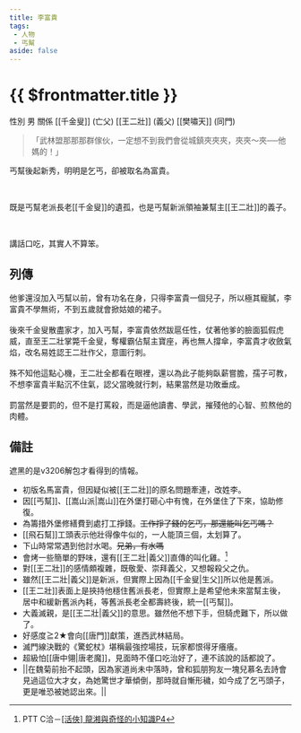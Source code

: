 ```yaml
---
title: 李富貴
tags:
 - 人物
 - 丐幫
aside: false
---
```


# {{ $frontmatter.title }}

<ChTabs position="bottom">
	<ChTab title="李富貴">
		<Ch src='/images/characters/special809/normal.png' position='right'/>
		<ChName nameZh='李富貴' nameEn='Li Fu Gui' position='right' />
		<ChTable>
			<ChTr>
				<ChTd isTitle=true>
					性別
				</ChTd>
				<ChTd>
					男
				</ChTd>
			</ChTr>
			<ChTr>
				<ChTd isTitle=true position='center'>
					關係
				</ChTd>
			</ChTr>
			<ChTr>
				<ChTd position='center'>
					[[千金叟]] (亡父)
				</ChTd>
			</ChTr>
			<ChTr>
				<ChTd position='center'>
					[[王二壯]] (義父)
				</ChTd>
			</ChTr>
			<ChTr>
				<ChTd position='center'>
					[[樊嘯天]] (同門)
				</ChTd>
			</ChTr>
		</ChTable>
	</ChTab>
</ChTabs>

> 「武林盟那那那群傢伙，一定想不到我們會從城鎮夾夾夾，夾夾～夾──他媽的！」

丐幫後起新秀，明明是乞丐，卻被取名為富貴。

<br>

既是丐幫老派長老[[千金叟]]的遺孤，也是丐幫新派領袖兼幫主[[王二壯]]的義子。

<br>

講話口吃，其實人不算笨。

## 列傳

<Tabs>
  <Tab title="列傳一">
	他爹還沒加入丐幫以前，曾有功名在身，只得李富貴一個兒子，所以極其寵膩，李富貴不學無術，不到五歲就會掀姑娘的裙子。<br><br>
	後來千金叟散盡家才，加入丐幫，李富貴依然跋扈任性，仗著他爹的臉面狐假虎威，直至王二壯掌斃千金叟，奪權霸佔幫主寶座，再也無人撐傘，李富貴才收斂氣焰，改名易姓認王二壯作父，意圖行刺。<br><br>
	殊不知他這點心機，王二壯全都看在眼裡，還以為此子能夠臥薪嘗膽，孺子可教，不想李富貴半點沉不住氣，認父當晚就行刺，結果當然是功敗垂成。<br><br>
	罰當然是要罰的，但不是打罵殺，而是逼他讀書、學武，摧殘他的心智、煎熬他的肉體。
  </Tab>
</Tabs>

## 備註

遮黑的是v3206解包才看得到的情報。

- 初版名馬富貴，但因疑似被[[王二壯]]的原名問題牽連，改姓李。
- 因[[丐幫]]、[[嵩山派|嵩山]]在外堡打砸心中有愧，在外堡住了下來，協助修復。
- 為籌措外堡修繕費到處打工掙錢。~~工作掙了錢的乞丐，那還能叫乞丐嗎？~~
- [[飛石幫]]工頭表示他壯得像牛似的，一人能頂三個，太划算了。
- 下山時常常遇到他討水喝。~~兄弟，有水嗎~~
- 會烤一些簡單的野味，還有[[王二壯|義父]]直傳的叫化雞。[^1]
- 對[[王二壯]]的感情頗複雜，既敬愛、崇拜義父，又想報殺父之仇。
- 雖然[[王二壯|義父]]是新派，但實際上因為[[千金叟|生父]]所以他是舊派。
- [[王二壯]]表面上是挾持他穩住舊派長老，但實際上是希望他未來當幫主後，居中和緩新舊派內耗，等舊派長老全都壽終後，統一[[丐幫]]。
- 大義滅親，是[[王二壯|義父]]的意思。雖然他不想下手，但騎虎難下，所以做了。
- 好感度≧2★會向[[唐門]]獻策，進西武林結局。
- 滅門線決戰的《驚蛇杖》堪稱最強控場技，玩家都恨得牙癢癢。
- 超級怕[[唐中翎|唐老魔]]，見面時不僅口吃治好了，連不該說的話都說了。
- <MarkdownWrapper>||在魏菊前抬不起頭，因為家道尚未中落時，曾和狐朋狗友一塊兒慕名去詩會見過這位大才女，為她驚世才華傾倒，那時就自慚形穢，如今成了乞丐頭子，更是唯恐被她認出來。||</MarkdownWrapper>

[^1]: PTT C洽－[\[活俠\] 龍湘與奇怪的小知識P4](https://www.ptt.cc/bbs/C_Chat/M.1729423145.A.69F.html)